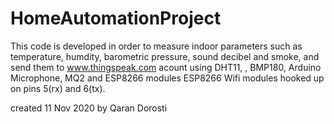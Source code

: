 # HomeAutomationProject
This code is developed in order to measure indoor parameters such as
  temperature, humdity, barometric pressure, sound decibel and smoke,
  and send them to www.thingspeak.com acount using DHT11, , BMP180, Arduino Microphone, MQ2 and ESP8266 modules
  ESP8266 Wifi modules hooked up on pins 5(rx) and 6(tx).

  created  11 Nov 2020
  by Qaran Dorosti
